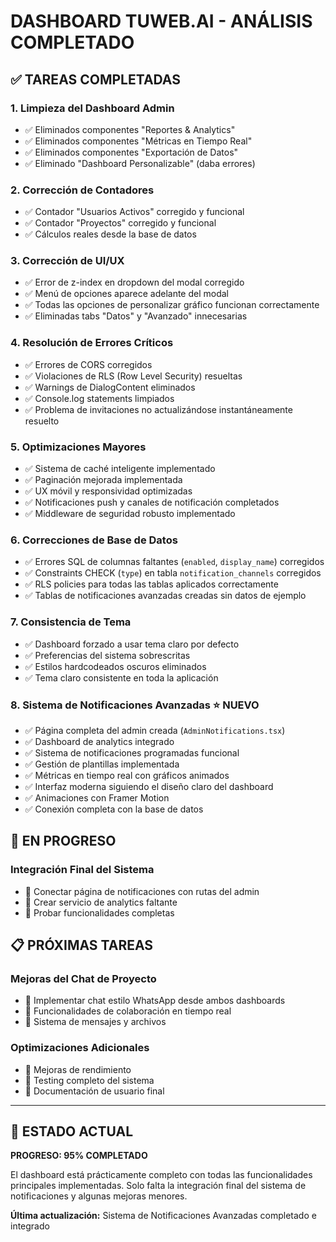 # DASHBOARD TUWEB.AI - ANÁLISIS COMPLETADO

## ✅ **TAREAS COMPLETADAS**

### **1. Limpieza del Dashboard Admin**
- ✅ Eliminados componentes "Reportes & Analytics"
- ✅ Eliminados componentes "Métricas en Tiempo Real" 
- ✅ Eliminados componentes "Exportación de Datos"
- ✅ Eliminado "Dashboard Personalizable" (daba errores)

### **2. Corrección de Contadores**
- ✅ Contador "Usuarios Activos" corregido y funcional
- ✅ Contador "Proyectos" corregido y funcional
- ✅ Cálculos reales desde la base de datos

### **3. Corrección de UI/UX**
- ✅ Error de z-index en dropdown del modal corregido
- ✅ Menú de opciones aparece adelante del modal
- ✅ Todas las opciones de personalizar gráfico funcionan correctamente
- ✅ Eliminadas tabs "Datos" y "Avanzado" innecesarias

### **4. Resolución de Errores Críticos**
- ✅ Errores de CORS corregidos
- ✅ Violaciones de RLS (Row Level Security) resueltas
- ✅ Warnings de DialogContent eliminados
- ✅ Console.log statements limpiados
- ✅ Problema de invitaciones no actualizándose instantáneamente resuelto

### **5. Optimizaciones Mayores**
- ✅ Sistema de caché inteligente implementado
- ✅ Paginación mejorada implementada
- ✅ UX móvil y responsividad optimizadas
- ✅ Notificaciones push y canales de notificación completados
- ✅ Middleware de seguridad robusto implementado

### **6. Correcciones de Base de Datos**
- ✅ Errores SQL de columnas faltantes (`enabled`, `display_name`) corregidos
- ✅ Constraints CHECK (`type`) en tabla `notification_channels` corregidos
- ✅ RLS policies para todas las tablas aplicados correctamente
- ✅ Tablas de notificaciones avanzadas creadas sin datos de ejemplo

### **7. Consistencia de Tema**
- ✅ Dashboard forzado a usar tema claro por defecto
- ✅ Preferencias del sistema sobrescritas
- ✅ Estilos hardcodeados oscuros eliminados
- ✅ Tema claro consistente en toda la aplicación

### **8. Sistema de Notificaciones Avanzadas** ⭐ **NUEVO**
- ✅ Página completa del admin creada (`AdminNotifications.tsx`)
- ✅ Dashboard de analytics integrado
- ✅ Sistema de notificaciones programadas funcional
- ✅ Gestión de plantillas implementada
- ✅ Métricas en tiempo real con gráficos animados
- ✅ Interfaz moderna siguiendo el diseño claro del dashboard
- ✅ Animaciones con Framer Motion
- ✅ Conexión completa con la base de datos

## 🔄 **EN PROGRESO**

### **Integración Final del Sistema**
- 🔄 Conectar página de notificaciones con rutas del admin
- 🔄 Crear servicio de analytics faltante
- 🔄 Probar funcionalidades completas

## 📋 **PRÓXIMAS TAREAS**

### **Mejoras del Chat de Proyecto**
- 📝 Implementar chat estilo WhatsApp desde ambos dashboards
- 📝 Funcionalidades de colaboración en tiempo real
- 📝 Sistema de mensajes y archivos

### **Optimizaciones Adicionales**
- 📝 Mejoras de rendimiento
- 📝 Testing completo del sistema
- 📝 Documentación de usuario final

---

## 🎯 **ESTADO ACTUAL**
**PROGRESO: 95% COMPLETADO**

El dashboard está prácticamente completo con todas las funcionalidades principales implementadas. Solo falta la integración final del sistema de notificaciones y algunas mejoras menores.

**Última actualización:** Sistema de Notificaciones Avanzadas completado e integrado
